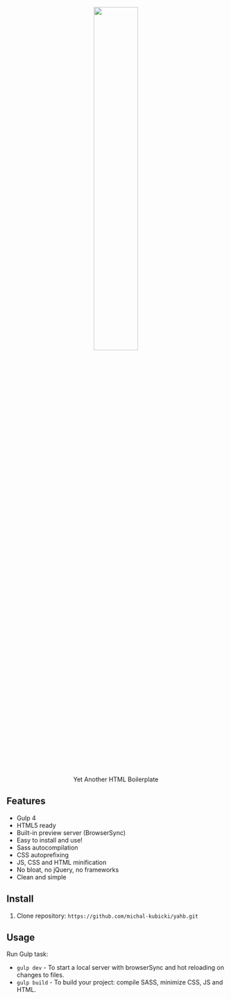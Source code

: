 <p align="center"><img src="yahb.png" width="45%"></p>
<p align="center">Yet Another HTML Boilerplate</p>

## Features

  - Gulp 4
  - HTML5 ready
  - Built-in preview server (BrowserSync)
  - Easy to install and use!
  - Sass autocompilation
  - CSS autoprefixing
  - JS, CSS and HTML minification
  - No bloat, no jQuery, no frameworks
  - Clean and simple

## Install

1. Clone repository:
`https://github.com/michal-kubicki/yahb.git`

## Usage
Run Gulp task:
  - `gulp dev`  - To start a local server with browserSync and hot reloading on changes to files.
  - `gulp build`  - To build your project: compile SASS, minimize CSS, JS and HTML.